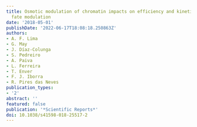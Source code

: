 ```yaml
---
title: Osmotic modulation of chromatin impacts on efficiency and kinetics of cell
  fate modulation
date: '2018-05-01'
publishDate: '2022-06-17T18:08:18.250863Z'
authors:
- A. F. Lima
- G. May
- J. Díaz-Colunga
- S. Pedreiro
- A. Paiva
- L. Ferreira
- T. Enver
- F. J. Iborra
- R. Pires das Neves
publication_types:
- '2'
abstract: ''
featured: false
publication: '*Scientific Reports*'
doi: 10.1038/s41598-018-25517-2
---
```


